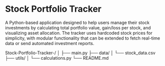 # Stock Portfolio Tracker 
A Python-based application designed to help users manage their stock investments by calculating total portfolio value, gain/loss per stock, and visualizing asset allocation. The tracker uses hardcoded stock prices for simplicity, with modular functionality that can be extended to fetch real-time data or send automated investment reports.


Stock-Portfolio-Tracker-/
│
├── main.py
├── data/
│   └── stock_data.csv
├── utils/
│   └── calculations.py
└── README.md
